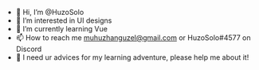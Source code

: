 - 👋 Hi, I’m @HuzoSolo
- 👀 I’m interested in UI designs
- 🌱 I’m currently learning Vue
- 📫 How to reach me muhuzhanguzel@gmail.com or HuzoSolo#4577 on Discord
- 🤝 I need ur advices for my learning adventure, please help me about it!

<!---
HuzoSolo/HuzoSolo is a ✨ special ✨ repository because its `README.md` (this file) appears on your GitHub profile.
You can click the Preview link to take a look at your changes.
--->
